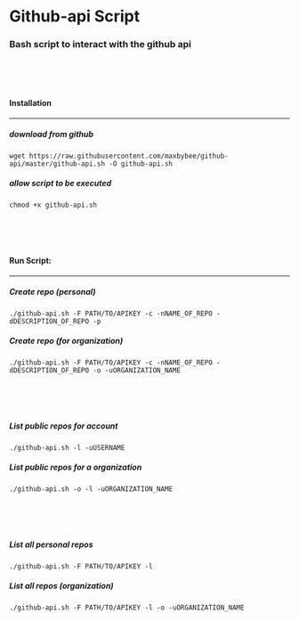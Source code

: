 # Github-api Script
### Bash script to interact with the github api

<br>
<br>
<br>

#### Installation
---
##### download from github

`wget https://raw.githubusercontent.com/maxbybee/github-api/master/github-api.sh -O github-api.sh`

##### allow script to be executed

`chmod +x github-api.sh`

<br>
<br>
<br>

#### Run Script:
---


##### Create repo (personal)
`./github-api.sh -F PATH/TO/APIKEY -c -nNAME_OF_REPO -dDESCRIPTION_OF_REPO -p`

##### Create repo (for organization)
`./github-api.sh -F PATH/TO/APIKEY -c -nNAME_OF_REPO -dDESCRIPTION_OF_REPO -o -uORGANIZATION_NAME`

<br>
<br>
<br>

##### List public repos for account
`./github-api.sh -l -uUSERNAME`

##### List public repos for a organization
`./github-api.sh -o -l -uORGANIZATION_NAME`

<br>
<br>
<br>


##### List all personal repos
`./github-api.sh -F PATH/TO/APIKEY -l`

##### List all repos (organization)
`./github-api.sh -F PATH/TO/APIKEY -l -o -uORGANIZATION_NAME`


